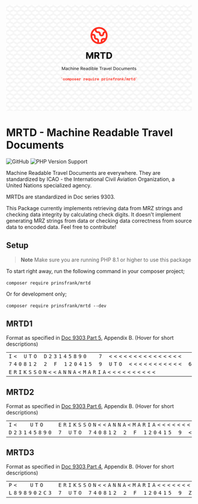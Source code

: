 <picture>
    <source srcset="docs/images/banner_dark.png" media="(prefers-color-scheme: dark)">
    <img src="docs/images/banner_light.png" alt="Banner">
</picture>

# MRTD - Machine Readable Travel Documents

![GitHub](https://img.shields.io/github/license/prinsfrank/MRTD)
![PHP Version Support](https://img.shields.io/packagist/php-v/prinsfrank/MRTD)

Machine Readable Travel Documents are everywhere. They are standardized by ICAO - the International Civil Aviation Organization, a United Nations specialized agency.

MRTDs are standardized in Doc series 9303.

This Package currently implements retrieving data from MRZ strings and checking data integrity by calculating check digits. It doesn't implement generating MRZ strings from data or checking data correctness from source data to encoded data. Feel free to contribute!

## Setup

> **Note**
> Make sure you are running PHP 8.1 or higher to use this package

To start right away, run the following command in your composer project;

```composer require prinsfrank/mrtd```

Or for development only;

```composer require prinsfrank/mrtd --dev```

## MRTD1

Format as specified in [Doc 9303 Part 5](https://www.icao.int/publications/Documents/9303_p5_cons_en.pdf), Appendix B. (Hover for short descriptions)

<table style="font-family: Monospace,serif; letter-spacing: 5px;">
    <tr>
        <td colspan="2" title="Identifier">I&lt;</td>
        <td colspan="3" title="Issuing State">UTO</td>
        <td colspan="9" title="Document Number">D23145890</td>
        <td colspan="1" title="Check Digit on Document Number">7</td>
        <td colspan="15" title="Optional Data">&lt;&lt;&lt;&lt;&lt;&lt;&lt;&lt;&lt;&lt;&lt;&lt;&lt;&lt;&lt;</td>
    </tr>
    <tr>
        <td colspan="6" title="Date of Birth in YYMMDD">740812</td>
        <td colspan="1" title="Check digit on Date of Birth">2</td>
        <td colspan="1" title="Sex">F</td>
        <td colspan="6" title="Expiry date in YYMMDD">120415</td>
        <td colspan="1" title="Check digit on Expiry Date">9</td>
        <td colspan="3" title="Nationality">UTO</td>
        <td colspan="11" title="Optional Data">&lt;&lt;&lt;&lt;&lt;&lt;&lt;&lt;&lt;&lt;&lt;</td>
        <td colspan="1" title="Overall Check Digit">6</td>
    </tr>
    <tr>
        <td colspan="30" title="Name">ERIKSSON&lt;&lt;ANNA&lt;MARIA&lt;&lt;&lt;&lt;&lt;&lt;&lt;&lt;&lt;&lt;</td>
    </tr>
</table>

## MRTD2

Format as specified in [Doc 9303 Part 6](https://www.icao.int/publications/Documents/9303_p6_cons_en.pdf), Appendix B. (Hover for short descriptions)

<table style="font-family: Monospace,serif; letter-spacing: 5px;">
    <tr>
        <td colspan="2" title="Identifier">I&lt;</td>
        <td colspan="3" title="Issuing State">UTO</td>
        <td colspan="31" title="Name">ERIKSSON&lt;&lt;ANNA&lt;MARIA&lt;&lt;&lt;&lt;&lt;&lt;&lt;&lt;&lt;&lt;&lt;</td>
    </tr>
    <tr>
        <td colspan="9" title="Document Number">D23145890</td>
        <td colspan="1" title="Check digit on Document Number">7</td>
        <td colspan="3" title="Nationality">UTO</td>
        <td colspan="6" title="Date of Birth in YYMMDD">740812</td>
        <td colspan="1" title="Check digit on Birth Date">2</td>
        <td colspan="1" title="Sex">F</td>
        <td colspan="6" title="Expiry date in YYMMDD">120415</td>
        <td colspan="1" title="Check Digit on Expiry Date">9</td>
        <td colspan="7" title="Optional Data">&lt;&lt;&lt;&lt;&lt;&lt;&lt;</td>
        <td colspan="1" title="Overall Check Digit">6</td>
    </tr>
</table>

## MRTD3

Format as specified in [Doc 9303 Part 4](https://www.icao.int/publications/Documents/9303_p4_cons_en.pdf), Appendix B. (Hover for short descriptions)

<table style="font-family: Monospace,serif; letter-spacing: 5px;">
    <tr>
        <td colspan="2" title="Identifier">P&lt;</td>
        <td colspan="3" title="Issuing State">UTO</td>
        <td colspan="39" title="Name">ERIKSSON&lt;&lt;ANNA&lt;MARIA&lt;&lt;&lt;&lt;&lt;&lt;&lt;&lt;&lt;&lt;&lt;&lt;&lt;&lt;&lt;&lt;&lt;&lt;&lt;</td>
    </tr>
    <tr>
        <td colspan="9" title="Document Number">L898902C3</td>
        <td colspan="1" title="Check digit on Document Number">7</td>
        <td colspan="3" title="Nationality">UTO</td>
        <td colspan="6" title="Date of Birth in YYMMDD">740812</td>
        <td colspan="1" title="Check digit on Birth Date">2</td>
        <td colspan="1" title="Sex">F</td>
        <td colspan="6" title="Expiry date in YYMMDD">120415</td>
        <td colspan="1" title="Check Digit on Expiry Date">9</td>
        <td colspan="13" title="Optional Data">ZE184226B&lt;&lt;&lt;&lt;&lt;</td>
        <td colspan="1" title="Check Digit on Optional Data">1</td>
        <td colspan="1" title="Overall Check Digit">0</td>
    </tr>
</table>
